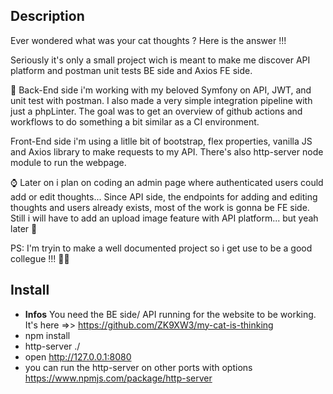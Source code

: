 ## Description
Ever wondered what was your cat thoughts ? Here is the answer !!!

Seriously it's only a small project wich is meant to make me discover API platform and postman unit tests BE side and Axios FE side.

🎾 Back-End side i'm working with my beloved Symfony on API, JWT, and unit test with postman. I also made a very simple integration pipeline with just a phpLinter. The goal was to get an overview of github actions and workflows to do something a bit similar as a CI environment.

Front-End side i'm using a litlle bit of bootstrap, flex properties, vanilla JS and Axios library to make requests to my API. There's also http-server node module to run the webpage.

⌚ Later on i plan on coding an admin page where authenticated users could add or edit thoughts... Since API side, the endpoints for adding and editing thoughts and users already exists, most of the work is gonna be FE side. Still i will have to add an upload image feature with API platform... but yeah later 🙂

PS: I'm tryin to make a well documented project so i get use to be a good collegue !!! 👨‍💼

## Install
- **Infos** You need the BE side/ API running for the website to be working.
It's here =>> https://github.com/ZK9XW3/my-cat-is-thinking
- npm install
- http-server ./
- open http://127.0.0.1:8080
- you can run the http-server on other ports with options https://www.npmjs.com/package/http-server
